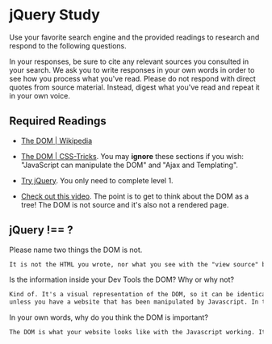 # jQuery Study

Use your favorite search engine and the provided readings to research and
respond to the following questions.

In your responses, be sure to cite any relevant sources you consulted in your
search. We ask you to write responses in your own words in order to see how you
process what you've read. Please do not respond with direct quotes from source
material. Instead, digest what you've read and repeat it in your own voice.

## Required Readings

-   [The DOM | Wikipedia](https://en.wikipedia.org/wiki/Document_Object_Model)

-   [The DOM | CSS-Tricks](https://css-tricks.com/dom/). You may **ignore**
    these sections if you wish: "JavaScript can manipulate the DOM" and "Ajax
    and Templating".

-   [Try jQuery](http://try.jquery.com/). You only need to complete level 1.

-   [Check out this video](https://www.youtube.com/watch?v=n1cKlKM3jYI). The
point is to get to think about the DOM as a tree! The DOM is not source and
it's also not a rendered page.

## jQuery !== ?

Please name two things the DOM is not.

```md
It is not the HTML you wrote, nor what you see with the "view source" button
```

Is the information inside your Dev Tools the DOM? Why or why not?

```md
Kind of. It's a visual representation of the DOM, so it can be identical to your HTML,
unless you have a website that has been manipulated by Javascript. In that case, the DOM is what results of that Javascript
```

In your own words, why do you think the DOM is important?


```md
The DOM is what your website looks like with the Javascript working. It gives you dynamic elements and allows manipulation your page without actually changing the HTML you wrote originally.
```
